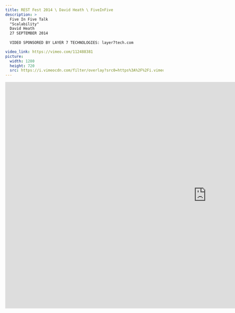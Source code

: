 ```yaml
---
title: REST Fest 2014 \ David Heath \ FiveInFive
description: >
  Five In Five Talk
  "Scalability"
  David Heath
  27 SEPTEMBER 2014
  
  VIDEO SPONSORED BY LAYER 7 TECHNOLOGIES: layer7tech.com

video_link: https://vimeo.com/112488381
picture:
  width: 1280
  height: 720
  src: https://i.vimeocdn.com/filter/overlay?src0=https%3A%2F%2Fi.vimeocdn.com%2Fvideo%2F497486535_1280x720.jpg&src1=http%3A%2F%2Ff.vimeocdn.com%2Fp%2Fimages%2Fcrawler_play.png
---
```

<iframe src="https://player.vimeo.com/video/112488381?title=0&byline=0&portrait=0&badge=0&autopause=0&player_id=0" width="1280" height="720" frameborder="0" title="REST Fest 2014 \ David Heath \ FiveInFive" webkitallowfullscreen mozallowfullscreen allowfullscreen></iframe>